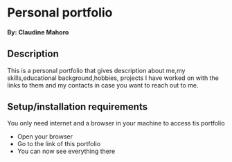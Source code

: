 # Personal portfolio
#### By: Claudine Mahoro
## Description
This is a personal portfolio that gives description about me,my skills,educational background,hobbies, projects I have worked on with the links to them and my contacts in case you want to reach out to me.
## Setup/installation requirements
You only need internet and a browser in your machine to access tis portfolio
* Open your browser
* Go to the link of this portfolio
* You can now see everything there
